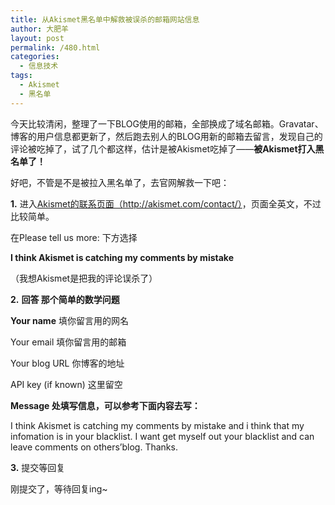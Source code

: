 ```yaml
---
title: 从Akismet黑名单中解救被误杀的邮箱网站信息
author: 大肥羊
layout: post
permalink: /480.html
categories:
  - 信息技术
tags:
  - Akismet
  - 黑名单
---
```

今天比较清闲，整理了一下BLOG使用的邮箱，全部换成了域名邮箱。Gravatar、博客的用户信息都更新了，然后跑去别人的BLOG用新的邮箱去留言，发现自己的评论被吃掉了，试了几个都这样，估计是被Akismet吃掉了——**被Akismet打入黑名单了！**

好吧，不管是不是被拉入黑名单了，去官网解救一下吧：

**1.** 进入<a title="Akismet联系页面" href="http://akismet.com/contact/" target="_blank">Akismet的联系页面（http://akismet.com/contact/）</a>，页面全英文，不过比较简单。  


  
在Please tell us more: 下方选择

**I think Akismet is catching my comments by mistake**

（我想Akismet是把我的评论误杀了）

**2.** **回答 那个简单的数学问题**

**Your name** 填你留言用的网名

Your email 填你留言用的邮箱

Your blog URL 你博客的地址

API key (if known) 这里留空

**Message 处填写信息，可以参考下面内容去写：**

I think Akismet is catching my comments by mistake and i think that my infomation is in your blacklist. I want get myself out your blacklist and can leave comments on others’blog. Thanks.

**3.** 提交等回复

刚提交了，等待回复ing~